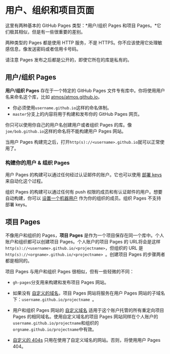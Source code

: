 # 用户、组织和项目页面

这里有两种基本的 GitHub Pages 类型：*用户/组织 Pages 和项目 Pages。*它们极其相似，但是有一些很重要的差别。

两种类型的 Pages 都是使用 HTTP 服务，不是 HTTPS。你不应该使用它处理敏感信息，像发送密码或者信用卡号码。

请注意 Pages 发布之后都是公开的，即使它所在的库是私有的。

## 用户/组织 Pages

**用户/组织 Pages** 存在于一个特定的 GitHub Pages 文件专有库中。你将使用用户名来命名这个库，比如 [atmos/atmos.github.io](https://github.com/atmos/atmos.github.io)。

- 你必须使用`username.github.io`这样的命名体制。
- `master`分支上的内容将用于构建和发布你的 GitHub Pages 网页。

你只可以使用你自己的用户名创建用户或者组织 Pages 的库。像`joe/bob.github.io`这样的命名将不能构建用户 Pages 网站。

当用户 Pages 构建完之后，打开`http(s)://<username>.github.io`就可以正常使用了。

### 构建你的用户 & 组织 Pages

用户 Pages 的构建可以通过任何经过认证邮件的账户。它也可以使用 [部署 keys](https://developer.github.com/guides/managing-deploy-keys/#deploy-keys) 来自动化这个过程。

组织 Pages 的构建可以通过任何有 push 权限的成员和有认证邮件的用户。想要自动构建，你可以 [设置一个机器用户](https://developer.github.com/guides/managing-deploy-keys/#machine-users) 作为你的组织的成员。组织 Pages 不支持部署 keys。

## 项目 Pages

不像用户和组织的 Pages，**项目 Pages** 是作为一个项目保存在同一个库中。个人账户和组织都可以创建项目 Pages。个人账户的项目 Pages 的 URL将会是这样 ` http(s)://<username>.github.io/<projectname> `，但组织的 URL 是`http(s)://<orgname>.github.io/<projectname> `。创建项目 Pages 的步骤两者都是相同的。 

项目 Pages 与用户和组织 Pages 很相似，但有一些轻微的不同：

- `gh-pages`分支用来构建和发布项目 Pages 网站。

- 如果没有 [自定义的域名](https://help.github.com/articles/setting-up-a-custom-domain-with-github-pages)，项目 Pages 网站将服务在用户 Pages 网站的子域名下：`username.github.io/projectname `。

- 用户和组织 Pages 网站的 [自定义域名](https://help.github.com/articles/setting-up-a-custom-domain-with-github-pages) 适用于这个账户托管的所有重定向项目 Pages 的相同域名。使用自定义域名的项目 Pages 网站同样在个人账户的`username.github.io/projectname`和组织的` orgname.github.io/projectname`中有效。

- [自定义的 404s](https://help.github.com/articles/custom-404-pages) 只用在使用了自定义域名的网站。否则，将使用用户 Pages 404。